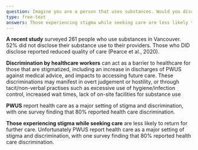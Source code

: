 ```yaml
---
question: Imagine you are a person that uses substances. Would you disclose your substance use to a healthcare provider? Why or why not? 
type: free-text
answers: Those experiencing stigma while seeking care are less likely to return for further care.
---
```

<!--- This is where the rich feedback goes -->
**A recent study** surveyed 261 people who use substances in Vancouver. 52% did not disclose their substance use to their providers. Those who DID disclose reported reduced quality of care (Pearce et al., 2020). 

**Discrimination by healthcare workers** can act as a barrier to healthcare for those that are stigmatized, including an increase in discharges of PWUS against medical advice, and impacts to accessing future care. These discriminations may manifest in overt judgement or hostility, or through tacit/non-verbal practises such as excessive use of hygiene/infection control, increased wait times, lack of on-site facilities for substance use

**PWUS** report health care as a major setting of stigma and discrimination, with one survey finding that 80% reported health care discrimination.

**Those experiencing stigma while seeking care** are less likely to return for further care. Unfortunately PWUS report health care as a major setting of stigma and discrimination, with one survey finding that 80% reported health care discrimination.

